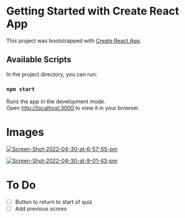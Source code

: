 # Getting Started with Create React App

This project was bootstrapped with [Create React App](https://github.com/facebook/create-react-app).

## Available Scripts

In the project directory, you can run:

### `npm start`

Runs the app in the development mode.\
Open [http://localhost:3000](http://localhost:3000) to view it in your browser.

# Images
<a href="https://ibb.co/7SyTh8h"><img src="https://i.ibb.co/p1XsqGq/Screen-Shot-2022-04-30-at-6-57-55-pm.png" alt="Screen-Shot-2022-04-30-at-6-57-55-pm" border="0"></a>

 <a href="https://ibb.co/CmCqqnK"><img src="https://i.ibb.co/bQwxxr5/Screen-Shot-2022-04-30-at-9-01-43-pm.png" alt="Screen-Shot-2022-04-30-at-9-01-43-pm" border="0"></a>


# To Do
- [ ] Button to return to start of quiz
- [ ] Add previous scores

